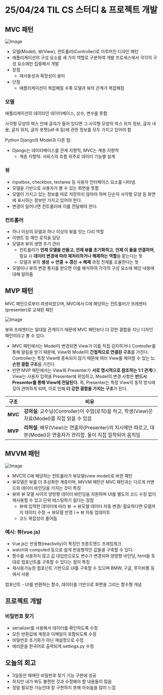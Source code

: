# 25/04/24 TIL CS 스터디 & 프로젝트 개발
## MVC 패턴

![Image](https://github.com/user-attachments/assets/d16f4d27-9672-415a-9eaf-3f6fb1d997f8)

- 모델(Model), 뷰(View), 컨트롤러(Controller)로 이루어진 디자인 패턴
- 애플리케이션의 구성 요소를 세 가지 역할로 구분하여 개발 프로세스에서 각각의 구성 요소에만 집중해서 개발
- 장점
    - 재사용성과 확장성이 용이
- 단점
    - 애플리케이션이 복잡해질 수록 모델과 뷰의 관계가 복잡해짐

### 모델

애플리케이션의 데이터인 데이터베이스, 상수, 변수를 뜻함

사각형 모양의 박스 안에 글자가 들어 있다면 그 사각형 모양의 박스 위치 정보, 글자 내용, 글자 위치, 글자 포맷(utf-8 등)에 관한 정보를 모두 가지고 있어야 함

Python Django의 Model과 다른 점:

- Django는 데이터베이스를 관계 지향적, MVC는 계층 지향적
    - 계층 지향적: 서비스의 흐름 위주로 데이터 기능별 설계

### 뷰

- inputbox, checkbox, textarea 등 사용자 인터페이스 요소를 나타냄.
- 모델을 기반으로 사용자가 볼 수 있는 화면을 뜻함
- 모델이 가지고 있는 정보를 따로 저장하지 않아야 하며 단순히 사각형 모양 등 화면에 표시하는 정보만 가지고 있어야 한다.
- 변경이 일어나면 컨트롤러에 이를 전달해야 한다.

### 컨트롤러

- 하나 이상의 모델과 하나 이상의 뷰를 잇는 다리 역할
- 이벤트 등 메인 로직을 담당
- 모델과 뷰의 생명 주기 관리
    - 컨트롤러가 **언제 모델을 만들고, 언제 뷰를 초기화하고**, **언제 이 둘을 연결하며**, 필요 시 **데이터 변경에 따라 재처리하거나 해제하는 역할**을 맡는다는 뜻
    - 모델과 뷰의 **생성 → 연결 → 갱신 → 해제** 과정 전체를 조율한다는 뜻
- 모델이나 뷰의 변경 통지를 받으면 이를 해석하여 각각의 구성 요소에 해당 내용에 대해 알려줌

## MVP 패턴

MVC 패턴으로부터 파생되었으며, MVC에서 C에 해당하는 컨트롤러가 프레젠터(presenter)로 교체된 패턴

![Image](https://github.com/user-attachments/assets/2d5dd9d3-168d-4d91-add7-20e1cce8ffce)

뷰와 프레젠터는 일대일 관계이기 때문에 MVC 패턴보다 더 강한 결합을 지닌 디자인 패턴이라고 볼 수 있다.

- MVC 패턴에서는 Model이 변경되면 View가 이를 직접 감지하거나 Controller를 통해 알림을 받기 때문에, View와 Model이 **간접적으로 연결된 구조**를 가진다. Controller는 특정 View에 종속되지 않기 때문에 여러 View를 제어할 수 있는 **느슨한 결합 구조**를 가진다
- 반면 MVP 패턴에서는 View와 Presenter가 **서로 명시적으로 참조하는 1:1 관계**다. View는 사용자 입력을 Presenter에 위임하고, Model의 변경 사항은 **반드시 Presenter를 통해 View에 전달된다.** 즉, Presenter는 특정 View의 동작 방식에 깊이 관여하게 되며, 이로 인해 **더 강한 결합을 가지는 구조**가 된다.

| 구조 | 비유 |
| --- | --- |
| **MVC** | **강의실**: 교수님(Controller)이 수업(로직)을 하고, 학생(View)은 자료(Model)를 직접 읽을 수 있음 |
| **MVP** | **리허설**: 배우(View)는 연출자(Presenter)의 지시에만 따르고, 대본(Model)은 연출자가 관리함. 둘이 직접 밀착되어 움직임 |

## MVVM 패턴

![Image](https://github.com/user-attachments/assets/f52f7dff-cdd1-427a-baef-c4740ea32555)

- MVC의 C에 해당하는 컨트롤러가 뷰모델(view model)로 바뀐 패턴
- 뷰모델은 뷰를 더 추상화한 계층이며, MVVM 패턴은 MVC 패턴과는 다르게 커맨드와 데이터 바인딩을 가지는 것이 특징
- 뷰와 뷰 모델 사이의 양방향 데이터 바인딩을 지원하며 UI를 별도의 코드 수정 없이 재사용할 수 있고 단위 테스팅하기 쉽다는 장점
    - 뷰에 입력한 데이터에 따라 뷰 → 뷰모델 데이터 자동 변경/ 필요하다면 모델까지 데이터 수정 → 뷰모델 반영 /→ 뷰 자동 업데이트
    - 코드 복잡성이 줄어듬

### 예시: 뷰(vue.js)

- Vue.js는 반응형(reactivity)이 특징인 프론트엔드 프레임워크
- watch와 computed 등으로 쉽게 반응형적인 값들을 구축할 수 있다.
- 함수를 사용하지 않고 값 대입만으로도 변수가 변경되며 양방향 바인딩, html을 토대로 컴포넌트를 구축할 수 있다는 점이 특징
- 재사용가능한 컴포넌트 기반으로 UI를 구축할 수 있으며 BMW, 구글, 루이비통 등에서 사용

컴포넌트 - UI를 반환하는 함수, 데이터를 기반으로 화면을 그리는 함수형 개념
<br>

## 프로젝트 개발
### 비밀번호 찾기
- serializer를 사용해서 데이터를 확인하도록 수정
- 모든 반환값에 계졍과 이메일이 포함되도록 수정
- 비밀번호 초기화가 아닌 재설정으로 수정
- 에러문을 한국어로 출력되게 settings.py 수정

## 오늘의 회고
- 3일동안 헤매던 비밀번호 찾기 기능 구현에 성공
- 하지만 내가 봐도 불편한 것과 수정해야 할 내용들이 많음
- 정말 필요한 기능인데 잘 구현하지 못해 아쉬움을 많이 느낌